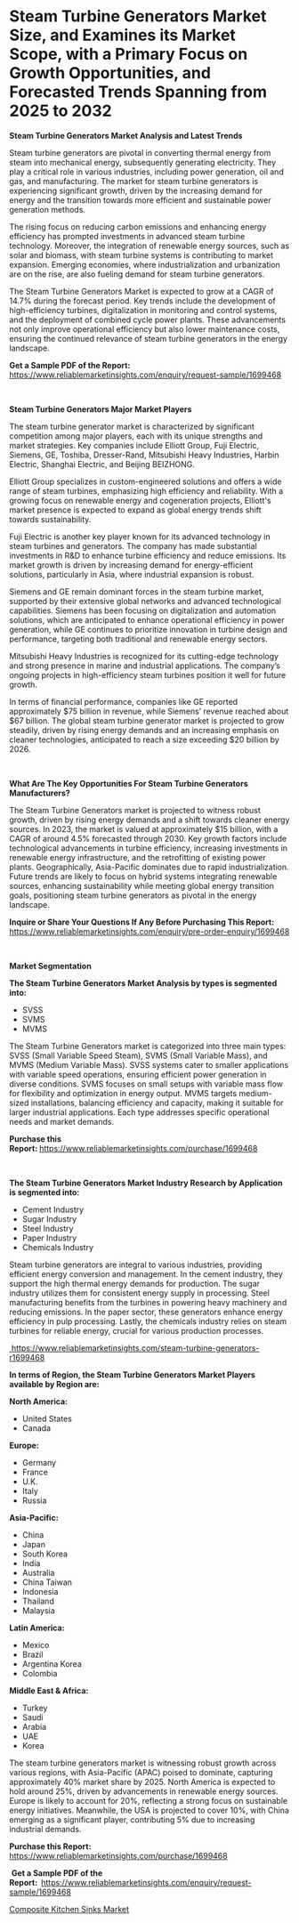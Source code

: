<p><h1>Steam Turbine Generators Market Size, and Examines its Market Scope, with a Primary Focus on Growth Opportunities, and Forecasted Trends Spanning from 2025 to 2032</h1></p><p><strong>Steam Turbine Generators Market Analysis and Latest Trends</strong></p>
<p><p>Steam turbine generators are pivotal in converting thermal energy from steam into mechanical energy, subsequently generating electricity. They play a critical role in various industries, including power generation, oil and gas, and manufacturing. The market for steam turbine generators is experiencing significant growth, driven by the increasing demand for energy and the transition towards more efficient and sustainable power generation methods.</p><p>The rising focus on reducing carbon emissions and enhancing energy efficiency has prompted investments in advanced steam turbine technology. Moreover, the integration of renewable energy sources, such as solar and biomass, with steam turbine systems is contributing to market expansion. Emerging economies, where industrialization and urbanization are on the rise, are also fueling demand for steam turbine generators.</p><p>The Steam Turbine Generators Market is expected to grow at a CAGR of 14.7% during the forecast period. Key trends include the development of high-efficiency turbines, digitalization in monitoring and control systems, and the deployment of combined cycle power plants. These advancements not only improve operational efficiency but also lower maintenance costs, ensuring the continued relevance of steam turbine generators in the energy landscape.</p></p>
<p><strong>Get a Sample PDF of the Report:&nbsp;</strong> <a href="https://www.reliablemarketinsights.com/enquiry/request-sample/1699468?utm_campaign=1938&utm_medium=2&utm_source=Github&utm_content=ia&utm_term=09012025&utm_id=steam-turbine-generators">https://www.reliablemarketinsights.com/enquiry/request-sample/1699468</a></p>
<p>&nbsp;</p>
<p><strong>Steam Turbine Generators Major Market Players</strong></p>
<p><p>The steam turbine generator market is characterized by significant competition among major players, each with its unique strengths and market strategies. Key companies include Elliott Group, Fuji Electric, Siemens, GE, Toshiba, Dresser-Rand, Mitsubishi Heavy Industries, Harbin Electric, Shanghai Electric, and Beijing BEIZHONG.</p><p>Elliott Group specializes in custom-engineered solutions and offers a wide range of steam turbines, emphasizing high efficiency and reliability. With a growing focus on renewable energy and cogeneration projects, Elliott's market presence is expected to expand as global energy trends shift towards sustainability.</p><p>Fuji Electric is another key player known for its advanced technology in steam turbines and generators. The company has made substantial investments in R&D to enhance turbine efficiency and reduce emissions. Its market growth is driven by increasing demand for energy-efficient solutions, particularly in Asia, where industrial expansion is robust.</p><p>Siemens and GE remain dominant forces in the steam turbine market, supported by their extensive global networks and advanced technological capabilities. Siemens has been focusing on digitalization and automation solutions, which are anticipated to enhance operational efficiency in power generation, while GE continues to prioritize innovation in turbine design and performance, targeting both traditional and renewable energy sectors.</p><p>Mitsubishi Heavy Industries is recognized for its cutting-edge technology and strong presence in marine and industrial applications. The company’s ongoing projects in high-efficiency steam turbines position it well for future growth.</p><p>In terms of financial performance, companies like GE reported approximately $75 billion in revenue, while Siemens’ revenue reached about $67 billion. The global steam turbine generator market is projected to grow steadily, driven by rising energy demands and an increasing emphasis on cleaner technologies, anticipated to reach a size exceeding $20 billion by 2026.</p></p>
<p>&nbsp;</p>
<p><strong>What Are The Key Opportunities For Steam Turbine Generators Manufacturers?</strong></p>
<p><p>The Steam Turbine Generators market is projected to witness robust growth, driven by rising energy demands and a shift towards cleaner energy sources. In 2023, the market is valued at approximately $15 billion, with a CAGR of around 4.5% forecasted through 2030. Key growth factors include technological advancements in turbine efficiency, increasing investments in renewable energy infrastructure, and the retrofitting of existing power plants. Geographically, Asia-Pacific dominates due to rapid industrialization. Future trends are likely to focus on hybrid systems integrating renewable sources, enhancing sustainability while meeting global energy transition goals, positioning steam turbine generators as pivotal in the energy landscape.</p></p>
<p><strong>Inquire or Share Your Questions If Any Before Purchasing This Report:</strong> <a href="https://www.reliablemarketinsights.com/enquiry/pre-order-enquiry/1699468?utm_campaign=1938&utm_medium=2&utm_source=Github&utm_content=ia&utm_term=09012025&utm_id=steam-turbine-generators">https://www.reliablemarketinsights.com/enquiry/pre-order-enquiry/1699468</a></p>
<p>&nbsp;</p>
<p><strong>Market Segmentation</strong></p>
<p><strong>The Steam Turbine Generators Market Analysis by types is segmented into:</strong></p>
<p><ul><li>SVSS</li><li>SVMS</li><li>MVMS</li></ul></p>
<p><p>The Steam Turbine Generators market is categorized into three main types: SVSS (Small Variable Speed Steam), SVMS (Small Variable Mass), and MVMS (Medium Variable Mass). SVSS systems cater to smaller applications with variable speed operations, ensuring efficient power generation in diverse conditions. SVMS focuses on small setups with variable mass flow for flexibility and optimization in energy output. MVMS targets medium-sized installations, balancing efficiency and capacity, making it suitable for larger industrial applications. Each type addresses specific operational needs and market demands.</p></p>
<p><strong>Purchase this Report:&nbsp;</strong><a href="https://www.reliablemarketinsights.com/purchase/1699468?utm_campaign=1938&utm_medium=2&utm_source=Github&utm_content=ia&utm_term=09012025&utm_id=steam-turbine-generators">https://www.reliablemarketinsights.com/purchase/1699468</a></p>
<p>&nbsp;</p>
<p><strong>The Steam Turbine Generators Market Industry Research by Application is segmented into:</strong></p>
<p><ul><li>Cement Industry</li><li>Sugar Industry</li><li>Steel Industry</li><li>Paper Industry</li><li>Chemicals Industry</li></ul></p>
<p><p>Steam turbine generators are integral to various industries, providing efficient energy conversion and management. In the cement industry, they support the high thermal energy demands for production. The sugar industry utilizes them for consistent energy supply in processing. Steel manufacturing benefits from the turbines in powering heavy machinery and reducing emissions. In the paper sector, these generators enhance energy efficiency in pulp processing. Lastly, the chemicals industry relies on steam turbines for reliable energy, crucial for various production processes.</p></p>
<p><a href="https://www.reliablemarketinsights.com/steam-turbine-generators-r1699468?utm_campaign=1938&utm_medium=2&utm_source=Github&utm_content=ia&utm_term=09012025&utm_id=steam-turbine-generators">&nbsp;https://www.reliablemarketinsights.com/steam-turbine-generators-r1699468</a></p>
<p><strong>In terms of Region, the Steam Turbine Generators Market Players available by Region are:</strong></p>
<p>
    <p> <strong> North America: </strong>
        <ul>
            <li>United States</li>
            <li>Canada</li>
        </ul>
        </p> 
    <p> <strong> Europe: </strong>
        <ul>
            <li>Germany</li>
            <li>France</li>
            <li>U.K.</li>
            <li>Italy</li>
            <li>Russia</li>
        </ul>
        </p> 
    <p> <strong> Asia-Pacific: </strong>
        <ul>
            <li>China</li>
            <li>Japan</li>
            <li>South Korea</li>
            <li>India</li>
            <li>Australia</li>
            <li>China Taiwan</li>
            <li>Indonesia</li>
            <li>Thailand</li>
            <li>Malaysia</li>
        </ul>
        </p> 
    <p> <strong> Latin America: </strong>
        <ul>
            <li>Mexico</li>
            <li>Brazil</li>
            <li>Argentina Korea</li>
            <li>Colombia</li>
        </ul>
        </p> 
    <p> <strong> Middle East & Africa: </strong>
        <ul>
            <li>Turkey</li>
            <li>Saudi</li>
            <li>Arabia</li>
            <li>UAE</li>
            <li>Korea</li>
        </ul>
    </p>
    </p>
<p><p>The steam turbine generators market is witnessing robust growth across various regions, with Asia-Pacific (APAC) poised to dominate, capturing approximately 40% market share by 2025. North America is expected to hold around 25%, driven by advancements in renewable energy sources. Europe is likely to account for 20%, reflecting a strong focus on sustainable energy initiatives. Meanwhile, the USA is projected to cover 10%, with China emerging as a significant player, contributing 5% due to increasing industrial demands.</p></p>
<p><strong>Purchase this Report: </strong><a href="https://www.reliablemarketinsights.com/purchase/1699468?utm_campaign=1938&utm_medium=2&utm_source=Github&utm_content=ia&utm_term=09012025&utm_id=steam-turbine-generators">https://www.reliablemarketinsights.com/purchase/1699468</a></p>
<p>&nbsp;<strong>Get a Sample PDF of the Report:&nbsp;&nbsp;</strong><a href="https://www.reliablemarketinsights.com/enquiry/request-sample/1699468?utm_campaign=1938&utm_medium=2&utm_source=Github&utm_content=ia&utm_term=09012025&utm_id=steam-turbine-generators">https://www.reliablemarketinsights.com/enquiry/request-sample/1699468</a></p>
<p><strong></strong></p>
<p><p><a href="https://github.com/provorikovar/Market-Research-Report-List-6/blob/main/composite-kitchen-sinks-market.md?utm_campaign=1938&utm_medium=2&utm_source=Github&utm_content=ia&utm_term=09012025&utm_id=steam-turbine-generators">Composite Kitchen Sinks Market</a></p></p>